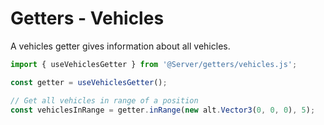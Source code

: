 # Getters - Vehicles

A vehicles getter gives information about all vehicles.

```ts
import { useVehiclesGetter } from '@Server/getters/vehicles.js';

const getter = useVehiclesGetter();

// Get all vehicles in range of a position
const vehiclesInRange = getter.inRange(new alt.Vector3(0, 0, 0), 5);
```
